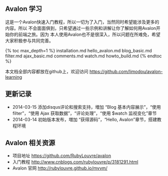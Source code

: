 ## Avalon 学习

这是一个Avalon快速入门教程，所以一切为了入门，当然同时希望能涉及更多的内容。所以
不会面面俱到，只希望通过一些示例和讲解让你了解如何用Avalon开始你的前端之旅。因为
本人使用Avalon也不是很深入，所以问题在所难免，希望大家积极参与共同完善。

{% toc max_depth=1 %}
installation.md
hello_avalon.md
blog_basic.md
filter.md
ajax_basic.md
comments.md
watch.md
howto_build.md
{% endtoc %}

本文档全部内容都放在github上，欢迎访问 https://github.com/limodou/avalon-learning

## 更新记录

* 2014-03-15 添加disqus评论和搜索支持，増加 “Blog 基本内容展示”，“使用 filter”，“使用 Ajax 获取数据”，“评论处理”，“使用 $watch 监视变化”章节
* 2014-03-14 初始版本发布，増加 “获得源码”，“Hello, Avalon”章节，搭建教程环境

## Avalon 相关资源

* 项目地址 https://github.com/RubyLouvre/avalon
* 入门教程 http://www.cnblogs.com/rubylouvre/p/3181291.html
* Avalon 官网 http://rubylouvre.github.io/mvvm/
